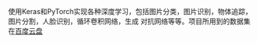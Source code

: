 使用Keras和PyTorch实现各种深度学习，包括图片分类，图片识别，物体追踪，图片分割，人脸识别，循环卷积网络，生成
对抗网络等等。项目所用到的数据集在[百度云盘](https://pan.baidu.com/s/1RdvWWxB5KvMhl1YJS2nD_A)